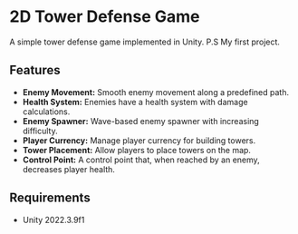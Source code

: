 # 2D Tower Defense Game

A simple tower defense game implemented in Unity.
P.S My first project.

## Features

- **Enemy Movement:** Smooth enemy movement along a predefined path.
- **Health System:** Enemies have a health system with damage calculations.
- **Enemy Spawner:** Wave-based enemy spawner with increasing difficulty.
- **Player Currency:** Manage player currency for building towers.
- **Tower Placement:** Allow players to place towers on the map.
- **Control Point:** A control point that, when reached by an enemy, decreases player health.

## Requirements

- Unity 2022.3.9f1



